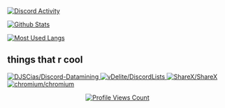 
<a href="https://canary.discord.com/users/440990343899643943">
  <img alt="Discord Activity" src="https://gt.bigdumb.gq/api/badge/440990343899643943?color1=202225&textcolor=dcddde&font=Whitney&gradient=false&borderradius=10&bordercolor=ebedef&borderwidth=5" />
</a>
<p></p>
<a href="https://github.com/botatooo">
  <img src="https://github-readme-stats.vercel.app/api?username=botatooo&show_icons=true&count_private=true&include_all_commits=true&icon_color=677bc4&title_color=7289DA&text_color=dcddde&bg_color=202225" alt="Github Stats" />
  <p></p>
  <img src="https://github-readme-stats.vercel.app/api/top-langs?username=botatooo&layout=compact&title_color=ffffff&text_color=dcddde&bg_color=202225" alt="Most Used Langs" />
</a>
<!-- 
## button things on my profile :
<a href="site" target="_blank">
  <img src="badge icon" width="40" height="40">
</a>
<a href="site" target="_blank">
  <img src="badge icon" width="40" height="40">
</a>
<a href="site" target="_blank">
  <img src="badge icon" width="40" height="40">
</a>
-->

## things that r cool
<a href="https://github.com/DJSCias/Discord-Datamining">
  <img src="https://github-readme-stats.vercel.app/api/pin/?username=DJSCias&show_owner=true&repo=Discord-Datamining&icon_color=677bc4&title_color=7289DA&text_color=dcddde&bg_color=202225" alt="DJSCias/Discord-Datamining">
</a>
<a href="https://github.com/vDelite/DiscordLists">
  <img src="https://github-readme-stats.vercel.app/api/pin/?username=vDelite&show_owner=true&repo=DiscordLists&icon_color=677bc4&title_color=7289DA&text_color=dcddde&bg_color=202225" alt="vDelite/DiscordLists">
</a>
<a href="https://github.com/ShareX/ShareX">
  <img src="https://github-readme-stats.vercel.app/api/pin/?username=ShareX&show_owner=true&repo=ShareX&icon_color=677bc4&title_color=7289DA&text_color=dcddde&bg_color=202225" alt="ShareX/ShareX">
</a>
<a href="https://github.com/Benricheson101/aaaaaaaaaaaaaaaaaaaaaaaaaaaaaaaaaaaaaaaaaaaaaaaaaaaaaaaaaaaaaaaaaaaaaaaaaaaaaaaaaaaaaaaaaaaaaaaaaaaa">
  <img src="https://github-readme-stats.vercel.app/api/pin/?username=Benricheson101&show_owner=true&repo=aaaaaaaaaaaaaaaaaaaaaaaaaaaaaaaaaaaaaaaaaaaaaaaaaaaaaaaaaaaaaaaaaaaaaaaaaaaaaaaaaaaaaaaaaaaaaaaaaaaa&icon_color=677bc4&title_color=7289DA&text_color=dcddde&bg_color=202225" alt="chromium/chromium">
</a>
<p></p>
<a href="https://github.com/botatooo">
  <p align="center">
    <img src="https://gpvc.arturio.dev/botatoo" alt="Profile Views Count">
  </p>
</a>
